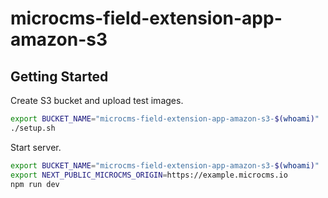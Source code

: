 # microcms-field-extension-app-amazon-s3

## Getting Started

Create S3 bucket and upload test images.

```sh
export BUCKET_NAME="microcms-field-extension-app-amazon-s3-$(whoami)"
./setup.sh
```

Start server.

```sh
export BUCKET_NAME="microcms-field-extension-app-amazon-s3-$(whoami)"
export NEXT_PUBLIC_MICROCMS_ORIGIN=https://example.microcms.io
npm run dev
```
